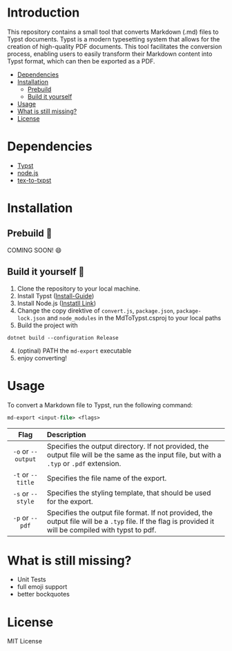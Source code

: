 # Introduction

This repository contains a small tool that converts Markdown (.md) files to Typst documents. Typst is a modern typesetting system that allows for the creation of high-quality PDF documents. This tool facilitates the conversion process, enabling users to easily transform their Markdown content into Typst format, which can then be exported as a PDF.

- [Dependencies](#dependencies)
- [Installation](#installation)
  - [Prebuild](##prebuild-floppydisk)
  - [Build it yourself](##build-it-yourself-hammer)
- [Usage](#usage)
- [What is still missing?](#what-is-still-miising)
- [License](#license)

# Dependencies

- [Typst](https://github.com/typst/typst)
- [node.js](https://nodejs.org/en)
- [tex-to-txpst](https://github.com/continuous-foundation/tex-to-typst?tab=readme-ov-file#readme)

# Installation

## Prebuild :floppy_disk:

COMING SOON! :smile:

## Build it yourself :hammer:

1. Clone the repository to your local machine.
2. Install Typst ([Install-Guide](https://github.com/typst/typst?tab=readme-ov-file#installation))
3. Install Node.js ([Instatll Link](https://nodejs.org/en/download))
4. Change the copy direktive of `convert.js`, `package.json`, `package-lock.json` and `node_modules` in the MdToTypst.csproj to your local paths 
5. Build the project with 
```
dotnet build --configuration Release
```
4. (optinal) PATH the `md-export` executable
5. enjoy converting!

# Usage

To convert a Markdown file to Typst, run the following command:

```ps
md-export <input-file> <flags>
```

|         Flag         | Description                                                                                                                                               |
|:--------------------:|:----------------------------------------------------------------------------------------------------------------------------------------------------------|
|  `-o` or `--output`  | Specifies the output directory. If not provided, the output file will be the same as the input file, but with a `.typ` or `.pdf` extension.               |
|  `-t` or `--title`   | Specifies the file name of the export.                                                                                                                    |
|  `-s` or `--style`   | Specifies the styling template, that should be used for the export.                                                                                       |
|   `-p` or `--pdf`    | Specifies the output file format. If not provided, the output file will be a `.typ` file. If the flag is provided it will be compiled with typst to pdf.  |

# What is still missing?

- Unit Tests
- full emoji support
- better bockquotes

# License

MIT License
